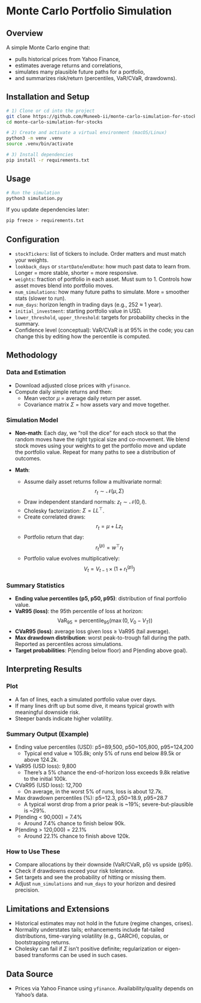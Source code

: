 # Monte Carlo Portfolio Simulation

## Overview
A simple Monte Carlo engine that:
- pulls historical prices from Yahoo Finance,
- estimates average returns and correlations,
- simulates many plausible future paths for a portfolio,
- and summarizes risk/return (percentiles, VaR/CVaR, drawdowns).

## Installation and Setup
```bash
# 1) Clone or cd into the project
git clone https://github.com/Muneeb-ii/monte-carlo-simulation-for-stocks
cd monte-carlo-simulation-for-stocks

# 2) Create and activate a virtual environment (macOS/Linux)
python3 -m venv .venv
source .venv/bin/activate

# 3) Install dependencies
pip install -r requirements.txt
```

## Usage
```bash
# Run the simulation
python3 simulation.py
```

If you update dependencies later:
```bash
pip freeze > requirements.txt
```

## Configuration
- `stockTickers`: list of tickers to include. Order matters and must match your weights.
- `lookback_days` or `startDate`/`endDate`: how much past data to learn from. Longer = more stable, shorter = more responsive.
- `weights`: fraction of portfolio in each asset. Must sum to 1. Controls how asset moves blend into portfolio moves.
- `num_simulations`: how many future paths to simulate. More = smoother stats (slower to run).
- `num_days`: horizon length in trading days (e.g., 252 ≈ 1 year).
- `initial_investment`: starting portfolio value in USD.
- `lower_threshold`, `upper_threshold`: targets for probability checks in the summary.
- Confidence level (conceptual): VaR/CVaR is at 95% in the code; you can change this by editing how the percentile is computed.

## Methodology

### Data and Estimation
- Download adjusted close prices with `yfinance`.
- Compute daily simple returns and then:
  - Mean vector $\mu$ = average daily return per asset.
  - Covariance matrix $\Sigma$ = how assets vary and move together.

### Simulation Model
- **Non-math**: Each day, we “roll the dice” for each stock so that the random moves have the right typical size and co-movement. We blend stock moves using your weights to get the portfolio move and update the portfolio value. Repeat for many paths to see a distribution of outcomes.

- **Math**:
  - Assume daily asset returns follow a multivariate normal:
    $$
    r_t \sim \mathcal{N}(\mu, \Sigma)
    $$
  - Draw independent standard normals: $z_t \sim \mathcal{N}(0, I)$.
  - Cholesky factorization: $\Sigma = L L^\top$.
  - Create correlated draws:
    $$
    r_t = \mu + L z_t
    $$
  - Portfolio return that day:
    $$
    r^{(p)}_t = w^\top r_t
    $$
  - Portfolio value evolves multiplicatively:
    $$
    V_t = V_{t-1} \times (1 + r^{(p)}_t)
    $$

### Summary Statistics
- **Ending value percentiles (p5, p50, p95)**: distribution of final portfolio value.
- **VaR95 (loss)**: the 95th percentile of loss at horizon:
  $$
  \mathrm{VaR}_{95} = \mathrm{percentile}_{95}(\max(0, V_0 - V_T))
  $$
- **CVaR95 (loss)**: average loss given loss ≥ VaR95 (tail average).
- **Max drawdown distribution**: worst peak-to-trough fall during the path. Reported as percentiles across simulations.
- **Target probabilities**: P(ending below floor) and P(ending above goal).

## Interpreting Results

### Plot
- A fan of lines, each a simulated portfolio value over days.
- If many lines drift up but some dive, it means typical growth with meaningful downside risk.
- Steeper bands indicate higher volatility.

### Summary Output (Example)
- Ending value percentiles (USD): p5=89,500, p50=105,800, p95=124,200
  - Typical end value ≈ 105.8k; only 5% of runs end below 89.5k or above 124.2k.
- VaR95 (USD loss): 9,800
  - There’s a 5% chance the end-of-horizon loss exceeds 9.8k relative to the initial 100k.
- CVaR95 (USD loss): 12,700
  - On average, in the worst 5% of runs, loss is about 12.7k.
- Max drawdown percentiles (%): p5=12.3, p50=18.9, p95=28.7
  - A typical worst drop from a prior peak is ~19%; severe-but-plausible is ~29%.
- P(ending < 90,000) = 7.4%
  - Around 7.4% chance to finish below 90k.
- P(ending > 120,000) = 22.1%
  - Around 22.1% chance to finish above 120k.

### How to Use These
- Compare allocations by their downside (VaR/CVaR, p5) vs upside (p95).
- Check if drawdowns exceed your risk tolerance.
- Set targets and see the probability of hitting or missing them.
- Adjust `num_simulations` and `num_days` to your horizon and desired precision.

## Limitations and Extensions
- Historical estimates may not hold in the future (regime changes, crises).
- Normality understates tails; enhancements include fat-tailed distributions, time-varying volatility (e.g., GARCH), copulas, or bootstrapping returns.
- Cholesky can fail if $\Sigma$ isn’t positive definite; regularization or eigen-based transforms can be used in such cases.

## Data Source
- Prices via Yahoo Finance using `yfinance`. Availability/quality depends on Yahoo’s data.
